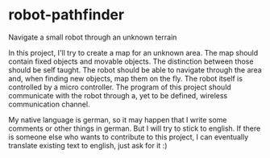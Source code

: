 # robot-pathfinder
Navigate a small robot through an unknown terrain

In this project, I'll try to create a map for an unknown area.
The map should contain fixed objects and movable objects.
The distinction between those should be self taught.
The robot should be able to navigate through the area and, when finding new objects, map them on the fly.
The robot itself is controlled by a micro controller. The program of this project should communicate with the robot through a, yet to be defined, wireless communication channel.

My native language is german, so it may happen that I write some comments or other things in german. But I will try to stick to english.
If there is someone else who wants to contribute to this project, I can eventually translate existing text to english, just ask for it :)
